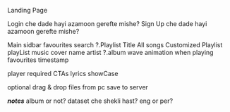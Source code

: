 Landing Page

Login
che dade hayi azamoon gerefte mishe?
Sign Up
che dade hayi azamoon gerefte mishe?

Main
sidbar
favourites
search
?.Playlist Title
All songs
Customized Playlist
playList
music cover
name
artist
?.album
wave animation when playing
favourites
timestamp

player
required CTAs
lyrics
showCase

optional
drag & drop files from pc
save to server

**_notes_**
album or not?
dataset che shekli hast?
eng or per?
